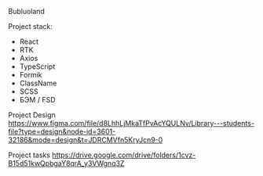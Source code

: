 Bubluoland
          
Project stack: 
- React           
- RTK
- Axios
- TypeScript  
- Formik
- ClassName       
- SCSS
- БЭМ / FSD     

Project Design https://www.figma.com/file/d8LhhLjMkaTfPvAcYQULNv/Library---students-file?type=design&node-id=3601-32186&mode=design&t=JDRCMVfn5KryJcn9-0  
                                                                                                                                                          
Project tasks https://drive.google.com/drive/folders/1cvz-B15d51kwQpbgaY8qrA_y3VWgnq3Z                                                                    